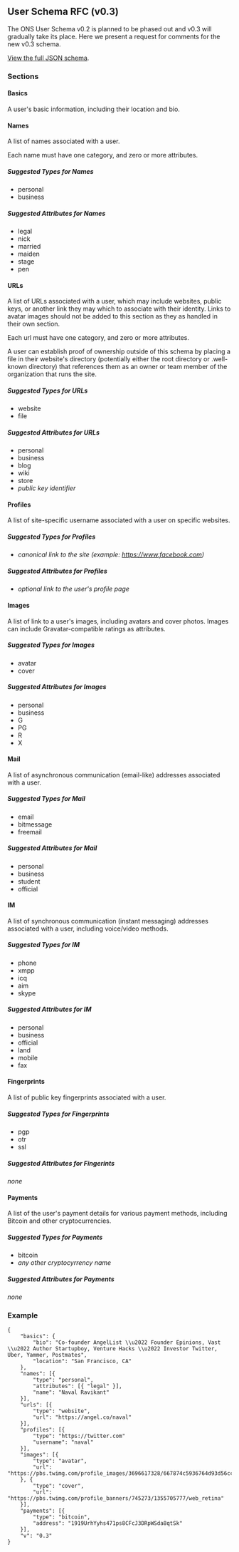 ## User Schema RFC (v0.3)

The ONS User Schema v0.2 is planned to be phased out and v0.3 will gradually take its place. Here we present a request for comments for the new v0.3 schema.

[View the full JSON schema](/openspecs/userschema_rfc/schema.py).


### Sections

#### Basics

A user's basic information, including their location and bio.

#### Names

A list of names associated with a user.

Each name must have one category, and zero or more attributes.

##### Suggested Types for Names

* personal
* business

##### Suggested Attributes for Names

* legal
* nick
* married
* maiden
* stage
* pen

#### URLs

A list of URLs associated with a user, which may include websites, public keys, or another link they may which to associate with their identity. Links to avatar images should not be added to this section as they as handled in their own section.

Each url must have one category, and zero or more attributes.

A user can establish proof of ownership outside of this schema by placing a file in their website's directory (potentially either the root directory or .well-known directory) that references them as an owner or team member of the organization that runs the site.

##### Suggested Types for URLs

* website
* file

##### Suggested Attributes for URLs

* personal
* business
* blog
* wiki
* store
* *public key identifier*

#### Profiles

A list of site-specific username associated with a user on specific websites.

##### Suggested Types for Profiles

* *canonical link to the site (example: https://www.facebook.com)*

##### Suggested Attributes for Profiles

* *optional link to the user's profile page*

#### Images

A list of link to a user's images, including avatars and cover photos. Images can include Gravatar-compatible ratings as attributes.

##### Suggested Types for Images

* avatar
* cover

##### Suggested Attributes for Images

* personal
* business
* G
* PG
* R
* X

#### Mail

A list of asynchronous communication (email-like) addresses associated with a user.

##### Suggested Types for Mail

* email
* bitmessage
* freemail

##### Suggested Attributes for Mail

* personal
* business
* student
* official

#### IM

A list of synchronous communication (instant messaging) addresses associated with a user, including voice/video methods.

##### Suggested Types for IM

* phone
* xmpp
* icq
* aim
* skype

##### Suggested Attributes for IM

* personal
* business
* official
* land
* mobile
* fax

#### Fingerprints

A list of public key fingerprints associated with a user.

##### Suggested Types for Fingerprints

* pgp
* otr
* ssl

##### Suggested Attributes for Fingerints

*none*

#### Payments

A list of the user's payment details for various payment methods, including Bitcoin and other cryptocurrencies.

##### Suggested Types for Payments

* bitcoin
* *any other cryptocyrrency name*

##### Suggested Attributes for Payments

*none*

### Example
<pre><code>{
    "basics": {
        "bio": "Co-founder AngelList \\u2022 Founder Epinions, Vast \\u2022 Author Startupboy, Venture Hacks \\u2022 Investor Twitter, Uber, Yammer, Postmates", 
        "location": "San Francisco, CA"
    },
    "names": [{
        "type": "personal",
        "attributes": [{ "legal" }],
        "name": "Naval Ravikant"
    }],
    "urls": [{
        "type": "website",
        "url": "https://angel.co/naval"
    }],
    "profiles": [{
        "type": "https://twitter.com"
        "username": "naval"
    }],
    "images": [{
        "type": "avatar",
        "url": "https://pbs.twimg.com/profile_images/3696617328/667874c5936764d93d56ccc76a2bcc13.jpeg"
    }, {
        "type": "cover",
        "url": "https://pbs.twimg.com/profile_banners/745273/1355705777/web_retina"
    }],
    "payments": [{
        "type": "bitcoin",
        "address": "1919UrhYyhs471ps8CFcJ3DRpWSda8qtSk"
    }],
    "v": "0.3"
}</code></pre>
